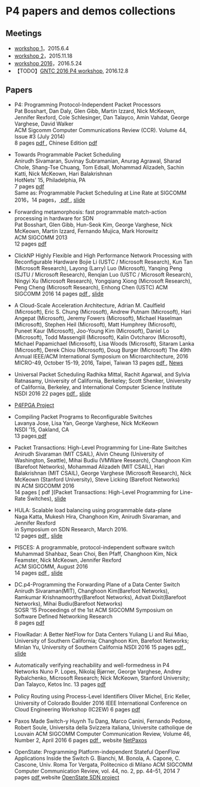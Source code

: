 P4 papers and demos collections
==========


Meetings
----

* [workshop 1](http://p4.org/p4-workshop/)，2015.6.4
* [workshop 2](http://p4.org/p4-workshop-2/)，2015.11.18
* [workshop 2016](http://p4.org/p4-workshop-2016/)，2016.5.24
* 【TODO】[GNTC 2016 P4 workshop](http://www.conference.cn/gntc/2016/), 2016.12.8

Papers
------------------

* P4: Programming Protocol-Independent Packet Processors  
  Pat Bosshart, Dan Daly, Glen Gibb, Martin Izzard, Nick McKeown, Jennifer Rexford, Cole Schlesinger, Dan Talayco, Amin Vahdat, George Varghese, David Walker  
  ACM Sigcomm Computer Communications Review (CCR). Volume 44, Issue #3 (July 2014)  
  8 pages	[ pdf ](http://yuba.stanford.edu/~nickm/papers/v44n3k2-bosshartA.pdf), Chinese Edition [ pdf ](http://yuba.stanford.edu/~nickm/papers/cccf.pdf)

* Towards Programmable Packet Scheduling  
  Anirudh Sivamaran, Suvinay Subramanian, Anurag Agrawal, Sharad Chole, Shang-Tse Chuang, Tom Edsall, Mohammad Alizadeh, Sachin Katti, Nick McKeown, Hari Balakrishnan  
  HotNets' 15, Philadelphia, PA  
  7 pages	[ pdf ](http://yuba.stanford.edu/~nickm/papers/sivaraman.pdf)  
  Same as: Programmable Packet Scheduling at Line Rate at SIGCOMM 2016，14 pages，[ pdf ](http://web.mit.edu/pifo/pifo-sigcomm.pdf), [ slide ](http://conferences.sigcomm.org/sigcomm/2016/files/program/sigcomm/Session01-Paper04-Programmable-Anirudh-Slides.pdf)
* Forwarding metamorphosis: fast programmable match-action processing in hardware for SDN  
  Pat Bosshart, Glen Gibb, Hun-Seok Kim, George Varghese, Nick McKeown, Martin Izzard, Fernando Mujica, Mark Horowitz  
  ACM SIGCOMM 2013  
  12 pages [ pdf ](http://yuba.stanford.edu/~nickm/papers/RMT-SIGCOMM.pdf)
* ClickNP Highly Flexible and High Performance Network Processing with Reconfigurable Hardware
  Bojie Li (USTC / Microsoft Research), Kun Tan (Microsoft Research), Layong (Larry) Luo (Microsoft), Yanqing Peng (SJTU / Microsoft Research), Renqian Luo (USTC / Microsoft Research), Ningyi Xu (Microsoft Research), Yongqiang Xiong (Microsoft Research), Peng Cheng (Microsoft Research), Enhong Chen (USTC)
  ACM SIGCOMM 2016
  14 pages [ pdf ](http://www.microsoft.com/en-us/research/wp-content/uploads/2016/07/main-4.pdf), [ slide ](http://conferences.sigcomm.org/sigcomm/2016/files/program/sigcomm/Session01-Paper01-ClickNP-Bojie-Slides.pdf)
* A Cloud-Scale Acceleration Architecture,  Adrian M. Caulfield (Microsoft), Eric S. Chung (Microsoft), Andrew Putnam (Microsoft), Hari Angepat (Microsoft), Jeremy Fowers (Microsoft), Michael Haselman (Microsoft), Stephen Heil (Microsoft), Matt Humphrey (Microsoft), Puneet Kaur (Microsoft), Joo-Young Kim (Microsoft), Daniel Lo (Microsoft), Todd Massengill (Microsoft), Kalin Ovtcharov (Microsoft), Michael Papamichael (Microsoft), Lisa Woods (Microsoft), Sitaram Lanka (Microsoft), Derek Chiou (Microsoft), Doug Burger (Microsoft)
  The 49th Annual IEEE/ACM International Symposium on Microarchitecture, 2016
  MICRO-49, October 15-19, 2016, Taipei, Taiwan
  13 pages [ pdf ](http://www.microsoft.com/en-us/research/wp-content/uploads/2016/10/Cloud-Scale-Acceleration-Architecture.pdf), [ News ](http://zkread.com/article/1070018.html)
* Universal Packet Scheduling
  Radhika Mittal, Rachit Agarwal, and Sylvia Ratnasamy, University of California, Berkeley; Scott Shenker, University of California, Berkeley, and International Computer Science Institute
  NSDI 2016
  22 pages [ pdf ](https://www.usenix.org/system/files/conference/nsdi16/nsdi16-paper-mittal.pdf), [ slide ](https://www.usenix.org/sites/default/files/conference/protected-files/nsdi16_slides_mittal.pdf)
* [P4FPGA Project](http://p4fpga.github.io/)
* Compiling Packet Programs to Reconfigurable Switches  
  Lavanya Jose, Lisa Yan, George Varghese, Nick McKeown  
  NSDI '15, Oakland, CA  
  13 pages[ pdf ](http://yuba.stanford.edu/~nickm/papers/CompilingPacketPrograms.pdf)
* Packet Transactions: High-Level Programming for Line-Rate Switches  
  Anirudh Sivaraman (MIT CSAIL), Alvin Cheung (University of Washington, Seattle), Mihai Budiu (VMWare Research), Changhoon Kim (Barefoot Networks), Mohammad Alizadeh (MIT CSAIL), Hari Balakrishnan (MIT CSAIL), George Varghese (Microsoft Research), Nick McKeown (Stanford University), Steve Licking (Barefoot Networks)  
  IN ACM SIGCOMM 2016  
  14 pages [ pdf ](Packet Transactions: High-Level Programming for Line-Rate Switches), [ slide ](http://conferences.sigcomm.org/sigcomm/2016/files/program/sigcomm/Session01-Paper02-Packet-Anirudh-Slides.pdf)
* HULA: Scalable load balancing using programmable data-plane  
  Naga Katta, Mukesh Hira, Changhoon Kim, Anirudh Sivaraman, and Jennifer Rexford  
  in Symposium on SDN Research, March 2016.  
  12 pages [ pdf ](http://www.cs.princeton.edu/~jrex/papers/hula16.pdf), [ slide ](http://www.cs.princeton.edu/~jrex/talks/hula16.pptx)
* PISCES: A programmable, protocol-independent software switch  
  Muhammad Shahbaz, Sean Choi, Ben Pfaff, Changhoon Kim, Nick Feamster, Nick McKeown, Jennifer Rexford  
  ACM SIGCOMM, August 2016  
  14 pages [ pdf ](http://www.cs.princeton.edu/~jrex/papers/pisces16.pdf), [ slide ](http://conferences.sigcomm.org/sigcomm/2016/files/program/sigcomm/Session11-Paper02-PISCES-Muhammad-Slides.pdf)
* DC.p4-Programming the Forwarding Plane of a Data Center Switch  
  Anirudh Sivaraman(MIT), Changhoon Kim(Barefoot Networks), Ramkumar Krishnamoorthy(Barefoot Networks), Advait Dixit(Barefoot Networks), Mihai Budiu(Barefoot Networks)  
  SOSR '15 Proceedings of the 1st ACM SIGCOMM Symposium on Software Defined Networking Research  
  8 pages [ pdf ](http://101.96.10.63/web.mit.edu/anirudh/www/sosr-dc-p4.pdf)
* FlowRadar: A Better NetFlow for Data Centers
  Yuliang Li and Rui Miao, University of Southern California; Changhoon Kim, Barefoot Networks; Minlan Yu, University of Southern California
  NSDI 2016
  15 pages [ pdf ](https://www.usenix.org/system/files/conference/nsdi16/nsdi16-paper-li-yuliang.pdf), [slide](https://www.usenix.org/sites/default/files/conference/protected-files/nsdi16_slides_li-yuliang.pdf)
* Automatically verifying reachability and well-formedness in P4 Networks
  Nuno P. Lopes, Nikolaj Bjørner, George Varghese, Andrey Rybalchenko, Microsoft Research; Nick McKeown, Stanford University; Dan Talayco, Ketos Inc.
  13 pages [ pdf ](https://www.microsoft.com/en-us/research/wp-content/uploads/2016/09/p4nod.pdf)
* Policy Routing using Process-Level Identiﬁers
  Oliver Michel, Eric Keller, University of Colorado Boulder
  2016 IEEE International Conference on Cloud Engineering Workshop (IC2EW)
  6 pages [ pdf ](https://olivermichel.github.io/doc/prpl-sds16.pdf)
* Paxos Made Switch-y
  Huynh Tu Dang, Marco Canini, Fernando Pedone, Robert Soule, Universita della Svizzera italiana, Universite catholique de Louvain
  ACM SIGCOMM Computer Communication Review, Volume 46, Number 2, April 2016
  6 pages [ pdf ](http://www.sigcomm.org/sites/default/files/ccr/papers/2016/April/0000000-0000002.pdf), 
  website [ NetPaxos ](http://www.inf.usi.ch/faculty/soule/netpaxos.html)
* OpenState: Programming Platform-independent Stateful OpenFlow Applications Inside the Switch
  G. Bianchi, M. Bonola, A. Capone, C. Cascone,  Univ. Roma Tor Vergata, Politecnico di Milano 
  ACM SIGCOMM Computer Communication Review, vol. 44, no. 2, pp. 44–51, 2014
  7 pages [ pdf ](http://openstate-sdn.org/pub/openstate-ccr.pdf)
  website [ OpenState SDN project ](http://openstate-sdn.org/)
